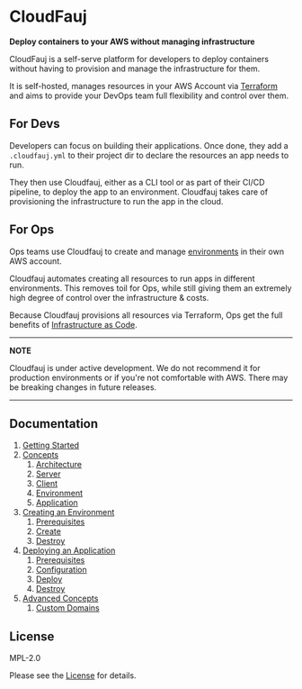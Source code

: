 # CloudFauj
**Deploy containers to your AWS without managing infrastructure**

CloudFauj is a self-serve platform for developers to deploy containers without having to provision and manage the infrastructure for them.

It is self-hosted, manages resources in your AWS Account via [Terraform](https://www.terraform.io/) and aims to provide your DevOps team full flexibility and control over them.

## For Devs
Developers can focus on building their applications. Once done, they add a `.cloudfauj.yml` to their project dir to declare the resources an app needs to run.

They then use Cloudfauj, either as a CLI tool or as part of their CI/CD pipeline, to deploy the app to an environment. Cloudfauj takes care of provisioning the infrastructure to run the app in the cloud. 

## For Ops
Ops teams use Cloudfauj to create and manage [environments](./docs/concepts.md#environment) in their own AWS account.

Cloudfauj automates creating all resources to run apps in different environments. This removes toil for Ops, while still giving them an extremely high degree of control over the infrastructure & costs.

Because Cloudfauj provisions all resources via Terraform, Ops get the full benefits of [Infrastructure as Code](https://en.wikipedia.org/wiki/Infrastructure_as_code).

---
**NOTE**

Cloudfauj is under active development. We do not recommend it for production environments or if you're not comfortable with AWS. There may be breaking changes in future releases.

---

## Documentation
1. [Getting Started](./docs/getting-started.md)
2. [Concepts](./docs/concepts.md)
    1. [Architecture](./docs/concepts.md#architecture)
    2. [Server](./docs/concepts.md#server)
    3. [Client](./docs/concepts.md#client)
    4. [Environment](./docs/concepts.md#environment)
    5. [Application](./docs/concepts.md#application)
3. [Creating an Environment](./docs/create-env.md)
    1. [Prerequisites](./docs/create-env.md#prerequisites)
    2. [Create](./docs/create-env.md#create)
    3. [Destroy](./docs/create-env.md#destroy)
4. [Deploying an Application](./docs/deploy-app.md)
    1. [Prerequisites](./docs/deploy-app.md#prerequisites)
    2. [Configuration](./docs/deploy-app.md#configuration)
    3. [Deploy](./docs/deploy-app.md#deploy)
    4. [Destroy](./docs/deploy-app.md#destroy)
5. [Advanced Concepts](./docs/advanced-concepts.md)
    1. [Custom Domains](./docs/advanced-concepts.md#custom-domains)

## License
MPL-2.0

Please see the [License](./LICENSE) for details.